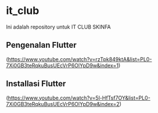 # it_club
Ini adalah repository untuk IT CLUB SKINFA
## Pengenalan Flutter
(https://www.youtube.com/watch?v=rzTpk849ktA&list=PL0-7Xi0GB3teRqkuBusUEcVrP6OlYpD9w&index=1)

## Installasi Flutter
(https://www.youtube.com/watch?v=5l-HfTsf7OY&list=PL0-7Xi0GB3teRqkuBusUEcVrP6OlYpD9w&index=2)